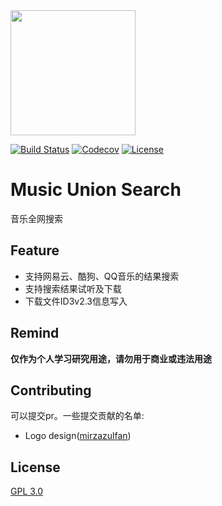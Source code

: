 <img src="https://github.com/popopou/SongSearcherAssistant/static/logo.png" width="200"/>

[![Build Status](https://travis-ci.org/picone/MusicUnionSearch.png?branch=master)](https://travis-ci.org/picone/MusicUnionSearch)
[![Codecov](https://codecov.io/gh/picone/MusicUnionSearch/branch/master/graph/badge.svg)](https://codecov.io/gh/picone/MusicUnionSearch)
[![License](https://img.shields.io/badge/license-GPL%203-blue.svg)](https://github.com/picone/MusicUnionSearch/blob/master/LICENSE)

# Music Union Search
音乐全网搜索

## Feature

- 支持网易云、酷狗、QQ音乐的结果搜索
- 支持搜索结果试听及下载
- 下载文件ID3v2.3信息写入

## Remind

**仅作为个人学习研究用途，请勿用于商业或违法用途**

## Contributing

可以提交pr。一些提交贡献的名单:

- Logo design([mirzazulfan](https://github.com/mirzazulfan))

## License

[GPL 3.0](https://github.com/picone/MusicUnionSearch/blob/master/LICENSE)
